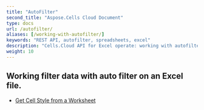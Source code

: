 ```yaml
---
title: "AutoFilter"
second_title: "Aspose.Cells Cloud Document"
type: docs
url: /autofilter/
aliases: [/working-with-autofilter/]
keywords: "REST API, autofilter, spreadsheets, excel"
description: "Cells.Cloud API for Excel operate: working with autofilter on an Excel file."
weight: 10
---
```


## Working filter data with auto filter on an Excel file.



- [Get Cell Style from a Worksheet](/cells/get-cell-style-from-a-worksheet/)
